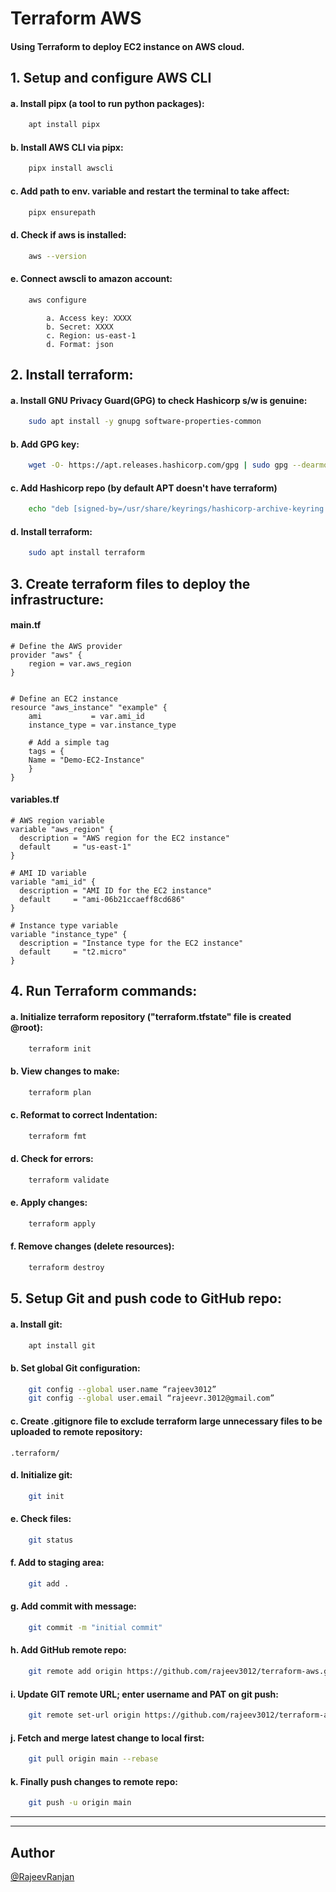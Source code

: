
# Terraform AWS 

#### Using Terraform to deploy EC2 instance on AWS cloud.


## 1. Setup and configure AWS CLI

#### a. Install pipx (a tool to run python packages): 
```bash
    apt install pipx
```

#### b. Install AWS CLI via pipx:
```bash
    pipx install awscli
```

#### c. Add path to env. variable and restart the terminal to take affect:
```bash
    pipx ensurepath
```	

#### d. Check if aws is installed:	
```bash
    aws --version
```

#### e. Connect awscli to amazon account:
```bash
    aws configure
```
            a. Access key: XXXX
            b. Secret: XXXX
            c. Region: us-east-1
            d. Format: json

## 2. Install terraform:

#### a. Install GNU Privacy Guard(GPG) to check Hashicorp s/w is genuine:

```bash
    sudo apt install -y gnupg software-properties-common
```
    
#### b. Add GPG key:

```bash
    wget -O- https://apt.releases.hashicorp.com/gpg | sudo gpg --dearmor -o /usr/share/keyrings/hashicorp-archive-keyring.gpg
```
    
#### c. Add Hashicorp repo (by default APT doesn't have terraform)

```bash
    echo "deb [signed-by=/usr/share/keyrings/hashicorp-archive-keyring.gpg] https://apt.releases.hashicorp.com $(lsb_release -cs) main" | sudo tee /etc/apt/sources.list.d/hashicorp.list
```
    
#### d. Install terraform:

```bash    	
    sudo apt install terraform
```

## 3. Create terraform files to deploy the infrastructure:

#### main.tf
	
    # Define the AWS provider
    provider "aws" {
        region = var.aws_region
    }
    
    
    # Define an EC2 instance
    resource "aws_instance" "example" {
        ami           = var.ami_id
        instance_type = var.instance_type
    
        # Add a simple tag
        tags = {
        Name = "Demo-EC2-Instance"
        }
    }
	
	
#### variables.tf
	
	# AWS region variable
	variable "aws_region" {
	  description = "AWS region for the EC2 instance"
	  default     = "us-east-1"
	}
	
	# AMI ID variable
	variable "ami_id" {
	  description = "AMI ID for the EC2 instance"
	  default     = "ami-06b21ccaeff8cd686"
	}
	
	# Instance type variable
	variable "instance_type" {
	  description = "Instance type for the EC2 instance"
	  default     = "t2.micro"
	}	
	

## 4. Run Terraform commands:
	
#### a. Initialize terraform repository ("terraform.tfstate" file is created @root):
    
```bash
    terraform init
```

#### b. View changes to make:

```bash	
    terraform plan
```
        
#### c. Reformat to correct Indentation:
    
```bash    
    terraform fmt
```
        
#### d. Check for errors:
    
```bash    
    terraform validate
```
        
#### e. Apply changes:

```bash	
    terraform apply
```
        
#### f. Remove changes (delete resources):

```bash
    terraform destroy
```
		
			
## 5. Setup Git and push code to GitHub repo:

#### a. Install git:

```bash	
    apt install git
```
        
#### b. Set global Git configuration:

```bash
    git config --global user.name “rajeev3012”
    git config --global user.email “rajeevr.3012@gmail.com”
```
    
#### c. Create .gitignore file to exclude terraform large unnecessary files to be uploaded to remote repository:

    .terraform/
    
#### d. Initialize git:

```bash
    git init
```
    
#### e. Check files:
    
```bash
    git status
```

#### f. Add to staging area:
    
```bash    
    git add .
```
    
#### g. Add commit with message:

```bash
    git commit -m "initial commit"
```

    
#### h. Add GitHub remote repo:

```bash
    git remote add origin https://github.com/rajeev3012/terraform-aws.git
```

#### i. Update GIT remote URL; enter username and PAT on git push:

```bash
    git remote set-url origin https://github.com/rajeev3012/terraform-aws.git
```

#### j. Fetch and merge latest change to local first:

```bash
    git pull origin main --rebase
```

#### k. Finally push changes to remote repo:

```bash
    git push -u origin main
```

---
---

## Author

[@RajeevRanjan](https://github.com/rajeev3012/)


